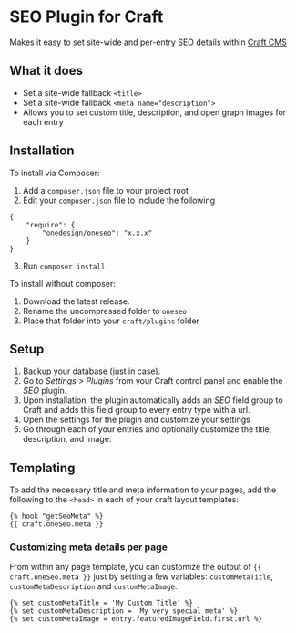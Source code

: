 # SEO Plugin for Craft

Makes it easy to set site-wide and per-entry SEO details within [Craft CMS](http://buildwithcraft.com)

## What it does

- Set a site-wide fallback `<title>`
- Set a site-wide fallback `<meta name="description">`
- Allows you to set custom title, description, and open graph images for each entry

## Installation

To install via Composer: 

1. Add a `composer.json` file to your project root
2. Edit your `composer.json` file to include the following
```
{
    "require": {
        "onedesign/oneseo": "x.x.x"
    }
}
```
3. Run `composer install`

To install without composer:

1. Download the latest release.
2. Rename the uncompressed folder to `oneseo`
3. Place that folder into your `craft/plugins` folder


## Setup
1. Backup your database (just in case).
2. Go to _Settings > Plugins_ from your Craft control panel and enable the _SEO_ plugin.
3. Upon installation, the plugin automatically adds an _SEO_ field group to Craft and adds this field group to every entry type with a url.
4. Open the settings for the plugin and customize your settings
5. Go through each of your entries and optionally customize the title, description, and image.

## Templating

To add the necessary title and meta information to your pages, add the following to the `<head>` in each of your craft layout templates:

```
{% hook "getSeoMeta" %}
{{ craft.oneSeo.meta }}
```

### Customizing meta details per page

From within any page template, you can customize the output of `{{ craft.oneSeo.meta }}` just by setting a few variables: `customMetaTitle`, `customMetaDescription` and `customMetaImage`.

```twig
{% set customMetaTitle = 'My Custom Title' %}
{% set customMetaDescription = 'My very special meta' %}
{% set customMetaImage = entry.featuredImageField.first.url %}
```
